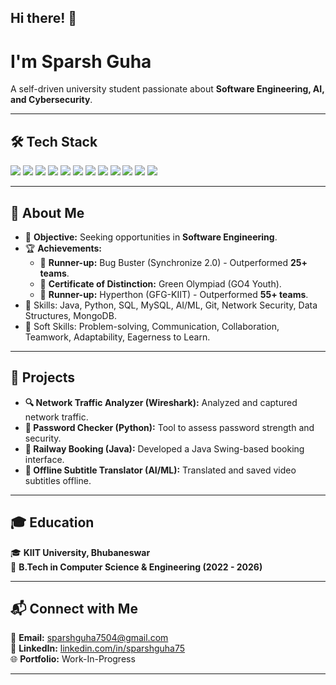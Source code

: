 ## Hi there! 👋

# I'm **Sparsh Guha**
A self-driven university student passionate about **Software Engineering, AI, and Cybersecurity**.

---

## 🛠 Tech Stack
<p align="left">
    <img src="https://img.shields.io/badge/Java-ED8B00?style=for-the-badge&logo=java&logoColor=white" />
    <img src="https://img.shields.io/badge/Python-3776AB?style=for-the-badge&logo=python&logoColor=white" />
    <img src="https://img.shields.io/badge/MySQL-4479A1?style=for-the-badge&logo=mysql&logoColor=white" />
    <img src="https://img.shields.io/badge/Git-F05032?style=for-the-badge&logo=git&logoColor=white" />
    <img src="https://img.shields.io/badge/GitHub-181717?style=for-the-badge&logo=github&logoColor=white" />
    <img src="https://img.shields.io/badge/VSCode-007ACC?style=for-the-badge&logo=visualstudiocode&logoColor=white" />
    <img src="https://img.shields.io/badge/Kali_Linux-557C94?style=for-the-badge&logo=kalilinux&logoColor=white" />
    <img src="https://img.shields.io/badge/Linux-FCC624?style=for-the-badge&logo=linux&logoColor=black" />
    <img src="https://img.shields.io/badge/HTML5-E34F26?style=for-the-badge&logo=html5&logoColor=white" />
    <img src="https://img.shields.io/badge/CSS3-1572B6?style=for-the-badge&logo=css3&logoColor=white" />
    <img src="https://img.shields.io/badge/JavaScript-F7DF1E?style=for-the-badge&logo=javascript&logoColor=black" />
    <img src="https://img.shields.io/badge/PHP-777BB4?style=for-the-badge&logo=php&logoColor=white" />
</p>

---

## 📌 About Me
- 🎯 **Objective:** Seeking opportunities in **Software Engineering**.
- 🏆 **Achievements:**  
  - 🥈 **Runner-up:** Bug Buster (Synchronize 2.0) - Outperformed **25+ teams**.
  - 📜 **Certificate of Distinction:** Green Olympiad (GO4 Youth).
  - 🥈 **Runner-up:** Hyperthon (GFG-KIIT) - Outperformed **55+ teams**.
- 🌱 Skills: Java, Python, SQL, MySQL, AI/ML, Git, Network Security, Data Structures, MongoDB.
- 🌟 Soft Skills: Problem-solving, Communication, Collaboration, Teamwork, Adaptability, Eagerness to Learn.

---

## 🚀 Projects
- **🔍 Network Traffic Analyzer (Wireshark):** Analyzed and captured network traffic.
- **🔑 Password Checker (Python):** Tool to assess password strength and security.
- **🚆 Railway Booking (Java):** Developed a Java Swing-based booking interface.
- **📝 Offline Subtitle Translator (AI/ML):** Translated and saved video subtitles offline.

---

## 🎓 Education
🎓 **KIIT University, Bhubaneswar**  
📅 **B.Tech in Computer Science & Engineering (2022 - 2026)**

---

## 📬 Connect with Me
📧 **Email:** [sparshguha7504@gmail.com](mailto:sparshguha7504@gmail.com)  
🔗 **LinkedIn:** [linkedin.com/in/sparshguha75](https://www.linkedin.com/in/sparshguha75/)  
🌐 **Portfolio:** Work-In-Progress

---
